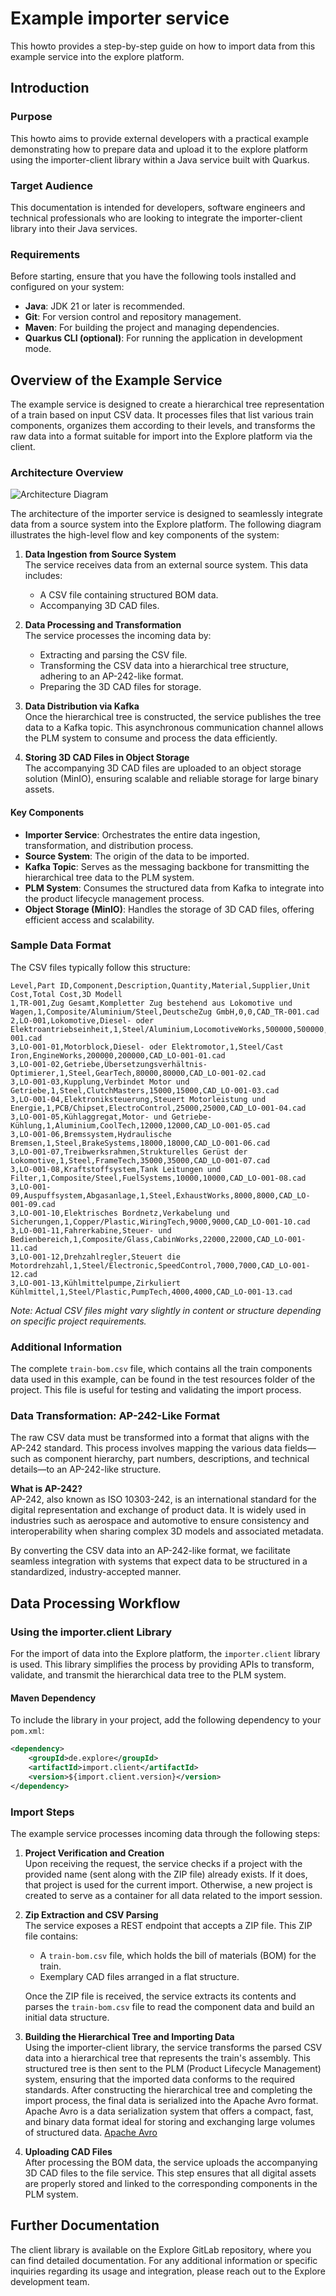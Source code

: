 # Example importer service

This howto provides a step-by-step guide on how to import data from this example service into the explore platform.

## Introduction

### Purpose
This howto aims to provide external developers with a practical example demonstrating how to prepare data and upload it to 
the explore platform using the importer-client library within a Java service built with Quarkus.

### Target Audience
This documentation is intended for developers, software engineers and technical professionals 
who are looking to integrate the importer-client library into their Java services.

### Requirements

Before starting, ensure that you have the following tools installed and configured on your system:

- **Java**: JDK 21 or later is recommended.
- **Git**: For version control and repository management.
- **Maven**: For building the project and managing dependencies.
- **Quarkus CLI (optional)**: For running the application in development mode.

## Overview of the Example Service

The example service is designed to create a hierarchical tree representation of a train based on input CSV data. It processes files that list various train components, organizes them according to their levels, and transforms the raw data into a format suitable for import into the Explore platform via the client.

### Architecture Overview

![Architecture Diagram](import-service-architecture.svg "Architecture Diagram")

The architecture of the importer service is designed to seamlessly integrate data from a source system into the Explore platform. 
The following diagram illustrates the high-level flow and key components of the system:

1. **Data Ingestion from Source System**  
   The service receives data from an external source system. This data includes:
   - A CSV file containing structured BOM data.
   - Accompanying 3D CAD files.

2. **Data Processing and Transformation**  
   The service processes the incoming data by:
   - Extracting and parsing the CSV file.
   - Transforming the CSV data into a hierarchical tree structure, adhering to an AP-242-like format.
   - Preparing the 3D CAD files for storage.

3. **Data Distribution via Kafka**  
   Once the hierarchical tree is constructed, the service publishes the tree data to a Kafka topic. This asynchronous communication channel allows the PLM system to consume and process the data efficiently.

4. **Storing 3D CAD Files in Object Storage**  
   The accompanying 3D CAD files are uploaded to an object storage solution (MinIO), ensuring scalable and reliable storage for large binary assets.

#### Key Components

- **Importer Service**: Orchestrates the entire data ingestion, transformation, and distribution process.
- **Source System**: The origin of the data to be imported.
- **Kafka Topic**: Serves as the messaging backbone for transmitting the hierarchical tree data to the PLM system.
- **PLM System**: Consumes the structured data from Kafka to integrate into the product lifecycle management process.
- **Object Storage (MinIO)**: Handles the storage of 3D CAD files, offering efficient access and scalability.

### Sample Data Format

The CSV files typically follow this structure:

```csv
Level,Part ID,Component,Description,Quantity,Material,Supplier,Unit Cost,Total Cost,3D Modell
1,TR-001,Zug Gesamt,Kompletter Zug bestehend aus Lokomotive und Wagen,1,Composite/Aluminium/Steel,DeutscheZug GmbH,0,0,CAD_TR-001.cad
2,LO-001,Lokomotive,Diesel- oder Elektroantriebseinheit,1,Steel/Aluminium,LocomotiveWorks,500000,500000,CAD_LO-001.cad
3,LO-001-01,Motorblock,Diesel- oder Elektromotor,1,Steel/Cast Iron,EngineWorks,200000,200000,CAD_LO-001-01.cad
3,LO-001-02,Getriebe,Übersetzungsverhältnis-Optimierer,1,Steel,GearTech,80000,80000,CAD_LO-001-02.cad
3,LO-001-03,Kupplung,Verbindet Motor und Getriebe,1,Steel,ClutchMasters,15000,15000,CAD_LO-001-03.cad
3,LO-001-04,Elektroniksteuerung,Steuert Motorleistung und Energie,1,PCB/Chipset,ElectroControl,25000,25000,CAD_LO-001-04.cad
3,LO-001-05,Kühlaggregat,Motor- und Getriebe-Kühlung,1,Aluminium,CoolTech,12000,12000,CAD_LO-001-05.cad
3,LO-001-06,Bremssystem,Hydraulische Bremsen,1,Steel,BrakeSystems,18000,18000,CAD_LO-001-06.cad
3,LO-001-07,Treibwerksrahmen,Strukturelles Gerüst der Lokomotive,1,Steel,FrameTech,35000,35000,CAD_LO-001-07.cad
3,LO-001-08,Kraftstoffsystem,Tank Leitungen und Filter,1,Composite/Steel,FuelSystems,10000,10000,CAD_LO-001-08.cad
3,LO-001-09,Auspuffsystem,Abgasanlage,1,Steel,ExhaustWorks,8000,8000,CAD_LO-001-09.cad
3,LO-001-10,Elektrisches Bordnetz,Verkabelung und Sicherungen,1,Copper/Plastic,WiringTech,9000,9000,CAD_LO-001-10.cad
3,LO-001-11,Fahrerkabine,Steuer- und Bedienbereich,1,Composite/Glass,CabinWorks,22000,22000,CAD_LO-001-11.cad
3,LO-001-12,Drehzahlregler,Steuert die Motordrehzahl,1,Steel/Electronic,SpeedControl,7000,7000,CAD_LO-001-12.cad
3,LO-001-13,Kühlmittelpumpe,Zirkuliert Kühlmittel,1,Steel/Plastic,PumpTech,4000,4000,CAD_LO-001-13.cad
```

*Note: Actual CSV files might vary slightly in content or structure depending on specific project requirements.*

### Additional Information

The complete `train-bom.csv` file, which contains all the train components data used in this example, can be found in the 
test resources folder of the project. This file is useful for testing and validating the import process.

### Data Transformation: AP-242-Like Format

The raw CSV data must be transformed into a format that aligns with the AP-242 standard.
This process involves mapping the various data fields—such as component hierarchy, part numbers, descriptions, and technical details—to an AP-242-like structure.

**What is AP-242?**  
AP-242, also known as ISO 10303-242, is an international standard for the digital representation and exchange of product data. 
It is widely used in industries such as aerospace and automotive to ensure consistency and interoperability when sharing complex 3D models and associated metadata.

By converting the CSV data into an AP-242-like format, we facilitate seamless integration with systems that expect data to be structured in a standardized, industry-accepted manner.

## Data Processing Workflow

### Using the importer.client Library

For the import of data into the Explore platform, the `importer.client` library is used. 
This library simplifies the process by providing APIs to transform, validate, and transmit the hierarchical data tree to the PLM system.

#### Maven Dependency

To include the library in your project, add the following dependency to your `pom.xml`:

```xml
<dependency>
    <groupId>de.explore</groupId>
    <artifactId>import.client</artifactId>
    <version>${import.client.version}</version>
</dependency>
```

### Import Steps

The example service processes incoming data through the following steps:

1. **Project Verification and Creation**  
   Upon receiving the request, the service checks if a project with the provided name (sent along with the ZIP file) already exists. 
   If it does, that project is used for the current import. Otherwise, a new project is created to serve as a container for all data related to the import session.

2. **Zip Extraction and CSV Parsing**  
   The service exposes a REST endpoint that accepts a ZIP file. This ZIP file contains:
   - A `train-bom.csv` file, which holds the bill of materials (BOM) for the train.
   - Exemplary CAD files arranged in a flat structure.
   
   Once the ZIP file is received, the service extracts its contents and parses the `train-bom.csv` file to read the component data and build an initial data structure.

3. **Building the Hierarchical Tree and Importing Data**  
   Using the importer-client library, the service transforms the parsed CSV data into a hierarchical tree that represents the train's assembly. 
   This structured tree is then sent to the PLM (Product Lifecycle Management) system, ensuring that the imported data conforms to the required standards.
   After constructing the hierarchical tree and completing the import process, the final data is serialized into the Apache Avro format. 
   Apache Avro is a data serialization system that offers a compact, fast, and binary data format ideal for storing and exchanging large volumes of structured data.
   [Apache Avro](https://avro.apache.org/)

4. **Uploading CAD Files**  
   After processing the BOM data, the service uploads the accompanying 3D CAD files to the file service.
   This step ensures that all digital assets are properly stored and linked to the corresponding components in the PLM system.

## Further Documentation

The client library is available on the Explore GitLab repository, where you can find detailed documentation. 
For any additional information or specific inquiries regarding its usage and integration, please reach out to the Explore development team.

